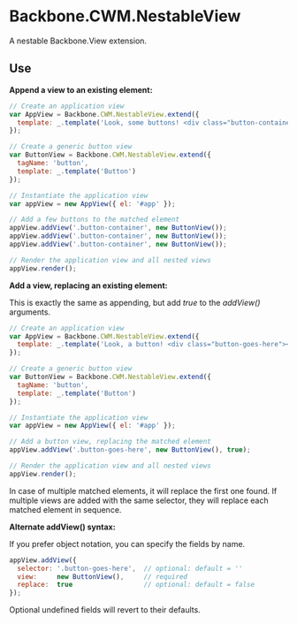 Backbone.CWM.NestableView
=========================

A nestable Backbone.View extension.

Use
---

**Append a view to an existing element:**

```javascript
// Create an application view
var AppView = Backbone.CWM.NestableView.extend({
  template: _.template('Look, some buttons! <div class="button-container"></div>')
});

// Create a generic button view
var ButtonView = Backbone.CWM.NestableView.extend({
  tagName: 'button',
  template: _.template('Button')
});

// Instantiate the application view
var appView = new AppView({ el: '#app' });

// Add a few buttons to the matched element
appView.addView('.button-container', new ButtonView());
appView.addView('.button-container', new ButtonView());
appView.addView('.button-container', new ButtonView());

// Render the application view and all nested views
appView.render();
```

**Add a view, replacing an existing element:**

This is exactly the same as appending, but add *true* to the *addView()* arguments.

```javascript
// Create an application view
var AppView = Backbone.CWM.NestableView.extend({
  template: _.template('Look, a button! <div class="button-goes-here"></div>')
});

// Create a generic button view
var ButtonView = Backbone.CWM.NestableView.extend({
  tagName: 'button',
  template: _.template('Button')
});

// Instantiate the application view
var appView = new AppView({ el: '#app' });

// Add a button view, replacing the matched element
appView.addView('.button-goes-here', new ButtonView(), true);

// Render the application view and all nested views
appView.render();
```

In case of multiple matched elements, it will replace the first one found. If multiple views are added with the same selector, they will replace each matched element in sequence.

**Alternate addView() syntax:**

If you prefer object notation, you can specify the fields by name.

```javascript
appView.addView({
  selector: '.button-goes-here',  // optional: default = ''
  view:     new ButtonView(),     // required
  replace:  true                  // optional: default = false
});
```

Optional undefined fields will revert to their defaults.
